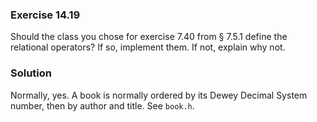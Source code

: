 ### Exercise 14.19

Should the class you chose for exercise 7.40 from &sect; 7.5.1 define the
relational operators? If so, implement them. If not, explain why not.

### Solution

Normally, yes. A book is normally ordered by its Dewey Decimal System number,
then by author and title. See `book.h`.
